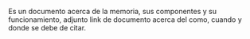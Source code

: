 Es un documento acerca de la memoria, sus componentes y su funcionamiento, adjunto link de documento acerca del como, cuando y donde se debe de citar.
